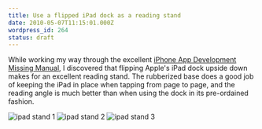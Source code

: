 ```yaml
---
title: Use a flipped iPad dock as a reading stand
date: 2010-05-07T11:15:01.000Z
wordpress_id: 264
status: draft
---
```


While working my way through the excellent [iPhone App Development Missing Manual](http://appdevmanual.com), I discovered that flipping Apple's iPad dock upside down makes for an excellent reading stand. The rubberized base does a good job of keeping the iPad in place when tapping from page to page, and the reading angle is much better than when using the dock in its pre-ordained fashion.

![](http://www.pascal.com/diary/wp-content/uploads/2010/05/IMG_0941.jpg "ipad stand 1") ![](http://www.pascal.com/diary/wp-content/uploads/2010/05/IMG_0940.jpg "ipad stand 2") ![](http://www.pascal.com/diary/wp-content/uploads/2010/05/IMG_0939.jpg "ipad stand 3") 


